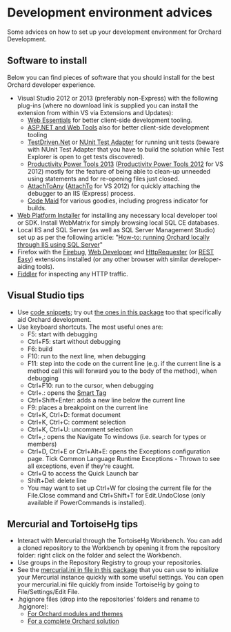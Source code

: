 # Development environment advices



Some advices on how to set up your development environment for Orchard Development.


## Software to install

Below you can find pieces of software that you should install for the best Orchard developer experience.

- Visual Studio 2012 or 2013 (preferably non-Express) with the following plug-ins (where no download link is supplied you can install the extension from within VS via Extensions and Updates):
	- [Web Essentials](http://vswebessentials.com/) for better client-side development tooling.
	- [ASP.NET and Web Tools](http://www.asp.net/vnext/overview/latest) also for better client-side development tooling
	- [TestDriven.Net](http://www.testdriven.net/dow.nload.aspx) or [NUnit Test Adapter](http://nunit.org/index.php?p=vsTestAdapter&r=2.6.2) for running unit tests (beware with NUnit Test Adapter that you have to build the solution while Test Explorer is open to get tests discovered).
	- [Productivity Power Tools 2013](http://visualstudiogallery.msdn.microsoft.com/dbcb8670-889e-4a54-a226-a48a15e4cace) ([Productivity Power Tools 2012](http://visualstudiogallery.msdn.microsoft.com/3a96a4dc-ba9c-4589-92c5-640e07332afd) for VS 2012) mostly for the feature of being able to clean-up unneeded using statements and for re-opening files just closed.
	- [AttachToAny](http://visualstudiogallery.msdn.microsoft.com/81677d17-6e81-4f14-87cc-4ccee2fd2589) ([AttachTo](http://visualstudiogallery.msdn.microsoft.com/d0265ab0-df51-4100-8e10-1f84403c4cd0) for VS 2012) for quickly attaching the debugger to an IIS (Express) process.
	- [Code Maid](http://www.codemaid.net/) for various goodies, including progress indicator for builds.
- [Web Platform Installer](http://www.microsoft.com/web/downloads/platform.aspx) for installing any necessary local developer tool or SDK. Install WebMatrix for simply browsing local SQL CE databases.
- Local IIS and SQL Server (as well as SQL Server Management Studio) set up as per the following article: "[How-to: running Orchard locally through IIS using SQL Server](http://orcharddojo.net/blog/how-to-running-orchard-locally-through-iis-using-sql-server)"
- Firefox with the [Firebug](https://getfirebug.com/), [Web Developer](https://addons.mozilla.org/en-US/firefox/addon/web-developer/) and [HttpRequester](https://addons.mozilla.org/En-us/firefox/addon/httprequester/) (or [REST Easy](https://addons.mozilla.org/en-US/firefox/addon/rest-easy/)) extensions installed (or any other browser with similar developer-aiding tools).
- [Fiddler](http://www.telerik.com/fiddler) for inspecting any HTTP traffic. 


## Visual Studio tips

- Use [code snippets](http://msdn.microsoft.com/en-us/library/ms165392%28v=vs.80%29.aspx); try out [the ones in this package](../Utilities/VisualStudioSnippets/) too that specifically aid Orchard development.
- Use keyboard shortcuts. The most useful ones are:
	- F5: start with debugging
	- Ctrl+F5: start without debugging
	- F6: build
	- F10: run to the next line, when debugging
	- F11: step into the code on the current line (e.g. if the current line is a method call this will forward you to the body of the method), when debugging
	- Ctrl+F10: run to the cursor, when debugging
	- Ctrl+.: opens the [Smart Tag](http://haacked.com/archive/2008/06/23/visual-studio-smart-tag-expansion-tip.aspx)
	- Ctrl+Shift+Enter: adds a new line below the current line
	- F9: places a breakpoint on the current line
	- Ctrl+K, Ctrl+D: format document
	- Ctrl+K, Ctrl+C: comment selection
	- Ctrl+K, Ctrl+U: uncomment selection
	- Ctrl+,: opens the Navigate To windows (i.e. search for types or members)
	- Ctrl+D, Ctrl+E or Ctrl+Alt+E: opens the Exceptions configuration page. Tick Common Language Runtime Exceptions - Thrown to see all exceptions, even if they're caught.
	- Ctrl+Q to access the Quick Launch bar
	- Shift+Del: delete line
	- You may want to set up Ctrl+W for closing the current file for the File.Close command and Ctrl+Shift+T for Edit.UndoClose (only available if PowerCommands is installed).


## Mercurial and TortoiseHg tips

- Interact with Mercurial through the TortoiseHg Workbench. You can add a cloned repository to the Workbench by opening it from the repository folder: right click on the folder and select the Workbench.
- Use groups in the Repository Registry to group your repositories.
- See the [mercurial.ini in file in this package](Attachments/mercurial.ini) that you can use to initialize your Mercurial instance quickly with some useful settings. You can open your mercurial.ini file quickly from inside TortoiseHg by going to File/Settings/Edit File.
- .hgignore files (drop into the repositories' folders and rename to .hgignore):
	- [For Orchard modules and themes](Attachments/extensions.hgignore)
	- [For a complete Orchard solution](Attachments/solution.hgignore)